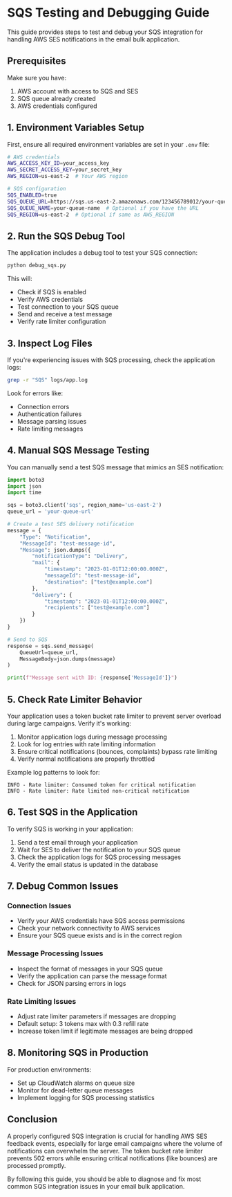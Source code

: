 # SQS Testing and Debugging Guide

This guide provides steps to test and debug your SQS integration for handling AWS SES notifications in the email bulk application.

## Prerequisites

Make sure you have:
1. AWS account with access to SQS and SES
2. SQS queue already created
3. AWS credentials configured

## 1. Environment Variables Setup

First, ensure all required environment variables are set in your `.env` file:

```bash
# AWS credentials
AWS_ACCESS_KEY_ID=your_access_key
AWS_SECRET_ACCESS_KEY=your_secret_key
AWS_REGION=us-east-2  # Your AWS region

# SQS configuration
SQS_ENABLED=true
SQS_QUEUE_URL=https://sqs.us-east-2.amazonaws.com/123456789012/your-queue-name
SQS_QUEUE_NAME=your-queue-name  # Optional if you have the URL
SQS_REGION=us-east-2  # Optional if same as AWS_REGION
```

## 2. Run the SQS Debug Tool

The application includes a debug tool to test your SQS connection:

```bash
python debug_sqs.py
```

This will:
- Check if SQS is enabled
- Verify AWS credentials
- Test connection to your SQS queue
- Send and receive a test message
- Verify rate limiter configuration

## 3. Inspect Log Files

If you're experiencing issues with SQS processing, check the application logs:

```bash
grep -r "SQS" logs/app.log
```

Look for errors like:
- Connection errors
- Authentication failures
- Message parsing issues
- Rate limiting messages

## 4. Manual SQS Message Testing

You can manually send a test SQS message that mimics an SES notification:

```python
import boto3
import json
import time

sqs = boto3.client('sqs', region_name='us-east-2')
queue_url = 'your-queue-url'

# Create a test SES delivery notification
message = {
    "Type": "Notification",
    "MessageId": "test-message-id",
    "Message": json.dumps({
        "notificationType": "Delivery",
        "mail": {
            "timestamp": "2023-01-01T12:00:00.000Z",
            "messageId": "test-message-id",
            "destination": ["test@example.com"]
        },
        "delivery": {
            "timestamp": "2023-01-01T12:00:00.000Z",
            "recipients": ["test@example.com"]
        }
    })
}

# Send to SQS
response = sqs.send_message(
    QueueUrl=queue_url,
    MessageBody=json.dumps(message)
)

print(f"Message sent with ID: {response['MessageId']}")
```

## 5. Check Rate Limiter Behavior

Your application uses a token bucket rate limiter to prevent server overload during large campaigns. Verify it's working:

1. Monitor application logs during message processing
2. Look for log entries with rate limiting information
3. Ensure critical notifications (bounces, complaints) bypass rate limiting
4. Verify normal notifications are properly throttled

Example log patterns to look for:
```
INFO - Rate limiter: Consumed token for critical notification
INFO - Rate limiter: Rate limited non-critical notification
```

## 6. Test SQS in the Application

To verify SQS is working in your application:

1. Send a test email through your application
2. Wait for SES to deliver the notification to your SQS queue
3. Check the application logs for SQS processing messages
4. Verify the email status is updated in the database

## 7. Debug Common Issues

### Connection Issues
- Verify your AWS credentials have SQS access permissions
- Check your network connectivity to AWS services
- Ensure your SQS queue exists and is in the correct region

### Message Processing Issues
- Inspect the format of messages in your SQS queue
- Verify the application can parse the message format
- Check for JSON parsing errors in logs

### Rate Limiting Issues
- Adjust rate limiter parameters if messages are dropping
- Default setup: 3 tokens max with 0.3 refill rate
- Increase token limit if legitimate messages are being dropped

## 8. Monitoring SQS in Production

For production environments:
- Set up CloudWatch alarms on queue size
- Monitor for dead-letter queue messages
- Implement logging for SQS processing statistics

## Conclusion

A properly configured SQS integration is crucial for handling AWS SES feedback events, especially for large email campaigns where the volume of notifications can overwhelm the server. The token bucket rate limiter prevents 502 errors while ensuring critical notifications (like bounces) are processed promptly.

By following this guide, you should be able to diagnose and fix most common SQS integration issues in your email bulk application.
